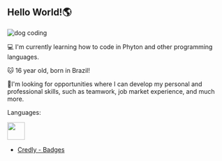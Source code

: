 ## **Hello World!🌎**

![dog coding](https://github.com/user-attachments/assets/3824e509-7892-4b89-b6f2-94dc11206182)


💻 I'm currently learning how to code in Phyton and other programming languages.

🐱 16 year old, born in Brazil!

👀I'm looking for opportunities where I can develop my personal and professional skills, such as teamwork, job market experience, and much more.

Languages:

 <img loading="lazy" src="https://cdn.jsdelivr.net/gh/devicons/devicon/icons/python/python-original.svg" width="40" height="40" style="margin-right: 8px;">


* [Credly - Badges](https://www.credly.com/badges/cee58804-3308-4b51-9ccc-1ffb6b9b79a2/public_url) 
